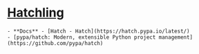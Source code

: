 # [Hatchling](https://packaging.python.org/en/latest/key_projects/#hatch)
	- **Docs** - [Hatch - Hatch](https://hatch.pypa.io/latest/)
	- [pypa/hatch: Modern, extensible Python project management](https://github.com/pypa/hatch)